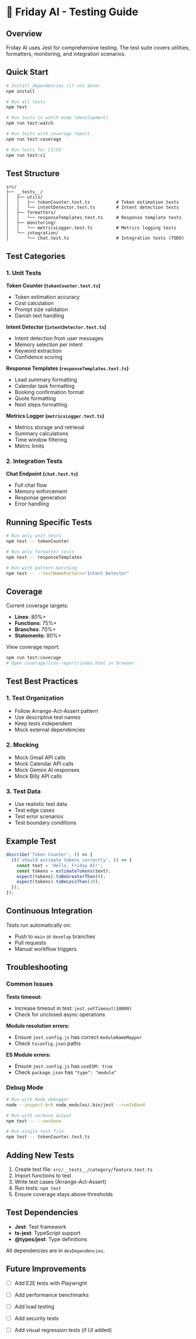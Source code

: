 # 🧪 Friday AI - Testing Guide

## Overview

Friday AI uses Jest for comprehensive testing. The test suite covers utilities, formatters, monitoring, and integration scenarios.

## Quick Start

```bash
# Install dependencies (if not done)
npm install

# Run all tests
npm test

# Run tests in watch mode (development)
npm run test:watch

# Run tests with coverage report
npm run test:coverage

# Run tests for CI/CD
npm run test:ci
```

## Test Structure

```
src/
├── __tests__/
│   ├── utils/
│   │   ├── tokenCounter.test.ts          # Token estimation tests
│   │   └── intentDetector.test.ts        # Intent detection tests
│   ├── formatters/
│   │   └── responseTemplates.test.ts     # Response template tests
│   ├── monitoring/
│   │   └── metricsLogger.test.ts         # Metrics logging tests
│   └── integration/
│       └── chat.test.ts                  # Integration tests (TODO)
```

## Test Categories

### 1. Unit Tests

**Token Counter (`tokenCounter.test.ts`)**
- Token estimation accuracy
- Cost calculation
- Prompt size validation
- Danish text handling

**Intent Detector (`intentDetector.test.ts`)**
- Intent detection from user messages
- Memory selection per intent
- Keyword extraction
- Confidence scoring

**Response Templates (`responseTemplates.test.ts`)**
- Lead summary formatting
- Calendar task formatting
- Booking confirmation format
- Quote formatting
- Next steps formatting

**Metrics Logger (`metricsLogger.test.ts`)**
- Metrics storage and retrieval
- Summary calculations
- Time window filtering
- Metric limits

### 2. Integration Tests

**Chat Endpoint (`chat.test.ts`)**
- Full chat flow
- Memory enforcement
- Response generation
- Error handling

## Running Specific Tests

```bash
# Run only unit tests
npm test -- tokenCounter

# Run only formatter tests
npm test -- responseTemplates

# Run with pattern matching
npm test -- --testNamePattern="Intent Detector"
```

## Coverage

Current coverage targets:
- **Lines**: 80%+
- **Functions**: 75%+
- **Branches**: 70%+
- **Statements**: 80%+

View coverage report:
```bash
npm run test:coverage
# Open coverage/lcov-report/index.html in browser
```

## Test Best Practices

### 1. Test Organization
- Follow Arrange-Act-Assert pattern
- Use descriptive test names
- Keep tests independent
- Mock external dependencies

### 2. Mocking
- Mock Gmail API calls
- Mock Calendar API calls
- Mock Gemini AI responses
- Mock Billy API calls

### 3. Test Data
- Use realistic test data
- Test edge cases
- Test error scenarios
- Test boundary conditions

## Example Test

```typescript
describe('Token Counter', () => {
  it('should estimate tokens correctly', () => {
    const text = 'Hello, Friday AI!';
    const tokens = estimateTokens(text);
    expect(tokens).toBeGreaterThan(0);
    expect(tokens).toBeLessThan(10);
  });
});
```

## Continuous Integration

Tests run automatically on:
- Push to `main` or `develop` branches
- Pull requests
- Manual workflow triggers

## Troubleshooting

### Common Issues

**Tests timeout:**
- Increase timeout in test: `jest.setTimeout(10000)`
- Check for unclosed async operations

**Module resolution errors:**
- Ensure `jest.config.js` has correct `moduleNameMapper`
- Check `tsconfig.json` paths

**ES Module errors:**
- Ensure `jest.config.js` has `useESM: true`
- Check `package.json` has `"type": "module"`

### Debug Mode

```bash
# Run with Node debugger
node --inspect-brk node_modules/.bin/jest --runInBand

# Run with verbose output
npm test -- --verbose

# Run single test file
npm test -- tokenCounter.test.ts
```

## Adding New Tests

1. Create test file: `src/__tests__/category/feature.test.ts`
2. Import functions to test
3. Write test cases (Arrange-Act-Assert)
4. Run tests: `npm test`
5. Ensure coverage stays above thresholds

## Test Dependencies

- **Jest**: Test framework
- **ts-jest**: TypeScript support
- **@types/jest**: Type definitions

All dependencies are in `devDependencies`.

## Future Improvements

- [ ] Add E2E tests with Playwright
- [ ] Add performance benchmarks
- [ ] Add load testing
- [ ] Add security tests
- [ ] Add visual regression tests (if UI added)


